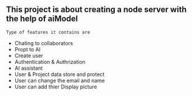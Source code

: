 ## This project is about creating a node server with the help of aiModel
``` Type of features it contains are ```
- Chating to collaborators
- Propt to AI
- Create user
- Authentication & Authrization
- AI assistant
- User & Project data store and protect
- User can change the email and name 
- User can add thier Display picture 
